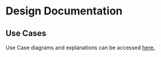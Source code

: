 # Design Documentation

## Use Cases
Use Case diagrams and explanations can be accessed [here.](use_cases/USE_CASES.md)